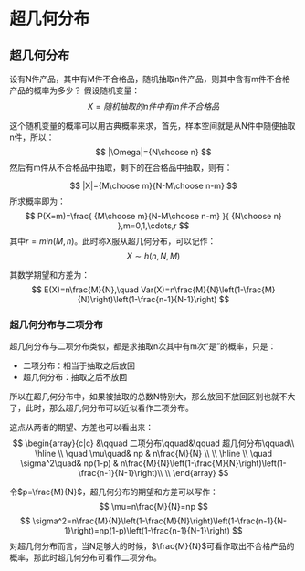 # 超几何分布

## 超几何分布
设有N件产品，其中有M件不合格品，随机抽取n件产品，则其中含有m件不合格产品的概率为多少？
假设随机变量：
$$
X=随机抽取的n件中有m件不合格品
$$

这个随机变量的概率可以用古典概率来求，首先，样本空间就是从N件中随便抽取n件，所以：
$$
|\Omega|={N\choose n}
$$
然后有m件从不合格品中抽取，剩下的在合格品中抽取，则有：

$$
|X|={M\choose m}{N-M\choose n-m}
$$
所求概率即为：
$$
P(X=m)=\frac{ {M\choose m}{N-M\choose n-m} }{ {N\choose n} },m=0,1,\cdots,r
$$
其中$r=min(M,n)$。此时称X服从超几何分布，可以记作：
$$
X\sim h(n,N,M)
$$

其数学期望和方差为：
$$
E(X)=n\frac{M}{N},\quad Var(X)=n\frac{M}{N}\left(1-\frac{M}{N}\right)\left(1-\frac{n-1}{N-1}\right)
$$

### 超几何分布与二项分布
超几何分布与二项分布类似，都是求抽取n次其中有m次“是”的概率，只是：

- 二项分布：相当于抽取之后放回
- 超几何分布：抽取之后不放回

所以在超几何分布中，如果被抽取的总数N特别大，那么放回不放回区别也就不大了，此时，那么超几何分布可以近似看作二项分布。

这点从两者的期望、方差也可以看出来：
$$
\begin{array}{c|c}
    &\qquad 二项分布\qquad&\qquad 超几何分布\qquad\\
    \hline
    \\
    \quad \mu\quad& np & n\frac{M}{N} \\
    \\
    \hline 
    \\
    \quad \sigma^2\quad& np(1-p) & n\frac{M}{N}\left(1-\frac{M}{N}\right)\left(1-\frac{n-1}{N-1}\right)\\
    \\
\end{array}
$$

令$p=\frac{M}{N}$，超几何分布的期望和方差可以写作：
$$
\mu=n\frac{M}{N}=np
$$
$$
\sigma^2=n\frac{M}{N}\left(1-\frac{M}{N}\right)\left(1-\frac{n-1}{N-1}\right)=np(1-p)\left(1-\frac{n-1}{N-1}\right)
$$
对超几何分布而言，当N足够大的时候，$\frac{M}{N}$可看作取出不合格产品的概率，那此时超几何分布可看作二项分布。



